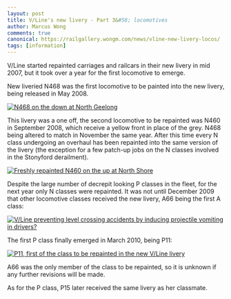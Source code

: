 ```yaml
---
layout: post
title: V/Line's new livery - Part 3&#58; locomotives
author: Marcus Wong
comments: true
canonical: https://railgallery.wongm.com/news/vline-new-livery-locos/
tags: [information]
---
```

<p>V/Line started repainted carriages and railcars in their new livery in mid 2007, but it took over a year for the first locomotive to emerge.</p>
<p>New liveried N468 was the first locomotive to be painted into the new livery, being released in May 2008.</p>
<p><a href="https://railgallery.wongm.com/vline-geelong/D608_0815.jpg.html"><img title="N468 on the down at North Geelong" src="https://railgallery.wongm.com/vline-geelong/image/595/D608_0815.jpg" alt="N468 on the down at North Geelong" /></a></p>
<p>This livery was a one off, the second locomotive to be repainted was N460 in September 2008, which receive a yellow front in place of the grey. N468 being altered to match in November the same year. After this time every N class undergoing an overhaul has been repainted into the same version of the livery (the exception for a few patch-up jobs on the N classes involved in the Stonyford derailment).</p>
<p><a href="https://railgallery.wongm.com/vline-geelong/D569_6929.jpg.html"><img title="Freshly repainted N460 on the up at North Shore" src="https://railgallery.wongm.com/vline-geelong/image/595/D569_6929.jpg" alt="Freshly repainted N460 on the up at North Shore" /></a></p>
<p>Despite the large number of decrepit looking P classes in the fleet, for the next year only N classes were repainted. It was not until December 2009 that other locomotive classes received the new livery, A66 being the first A class:</p>
<p><a href="https://railgallery.wongm.com/vline-locos/E102_3290.jpg.html"><img title="V/Line preventing level crossing accidents by inducing projectile vomiting in drivers?" src="https://railgallery.wongm.com/vline-locos/image/595/E102_3290.jpg" alt="V/Line preventing level crossing accidents by inducing projectile vomiting in drivers?" /></a></p>
<p>The first P class finally emerged in March 2010, being P11:</p>
<p><a href="https://railgallery.wongm.com/vline-locos/E103_6444.jpg.html"><img title="P11, first of the class to be repainted in the new V/Line livery" src="https://railgallery.wongm.com/vline-locos/image/595/E103_6444.jpg" alt="P11, first of the class to be repainted in the new V/Line livery" /></a></p>
<p>A66 was the only member of the class to be repainted, so it is unknown if any further revisions will be made.</p>
<p>As for the P class, P15 later received the same livery as her classmate.</p>